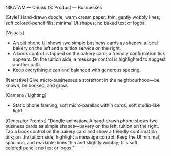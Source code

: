 NIKATAM — Chunk 13: Product — Businesses

[Style]
Hand‑drawn doodle; warm cream paper; thin, gently wobbly lines; soft colored‑pencil fills; minimal UI shapes; no baked text or logos.

[Visuals]
- A split phone UI shows two simple business cards as shapes: a local bakery on the left and a tuition service on the right.
- A book control is tapped on the bakery card; a friendly confirmation tick appears. On the tuition side, a message control is highlighted to suggest another path.
- Keep everything clean and balanced with generous spacing.

[Narrative]
Give micro‑businesses a storefront in the neighbourhood—be known, be booked, and grow.

[Camera / Lighting]
- Static phone framing; soft micro‑parallax within cards; soft studio‑like light.

[Generator Prompt]
"Doodle animation. A hand‑drawn phone shows two business cards as simple shapes—bakery on the left, tuition on the right. Tap a book control on the bakery card and show a friendly confirmation tick; on the tuition side, highlight a message control. Keep the UI minimal, spacious, and readable; lines thin and slightly wobbly; fills soft colored‑pencil; no text or logos."

 